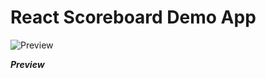# React Scoreboard Demo App

![Preview](http://cd.sseu.re/react-scoreboard-demo-643546-2018-01-03-0h8az.gif)

_**Preview**_
